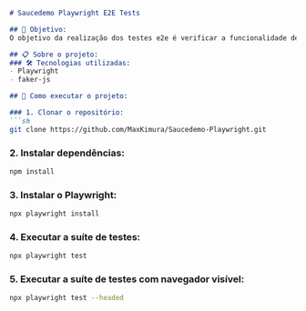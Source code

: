 
```markdown
# Saucedemo Playwright E2E Tests

## 🎯 Objetivo:
O objetivo da realização dos testes e2e é verificar a funcionalidade de uma plataforma que simula um e-commerce ([Saucedemo](https://www.saucedemo.com)). Nesta suíte de testes, é possível validar: login, produtos, filtros, detalhamento de produtos, adicionar itens ao carrinho, conferir e validar registros do cliente e realizar checkout.

## 📋 Sobre o projeto:
### 🛠️ Tecnologias utilizadas:
- Playwright
- faker-js

## 🚀 Como executar o projeto:

### 1. Clonar o repositório:
```sh
git clone https://github.com/MaxKimura/Saucedemo-Playwright.git
```

### 2. Instalar dependências:
```sh
npm install
```

### 3. Instalar o Playwright:
```sh
npx playwright install
```

### 4. Executar a suíte de testes:
```sh
npx playwright test
```

### 5. Executar a suíte de testes com navegador visível:
```sh
npx playwright test --headed
```

